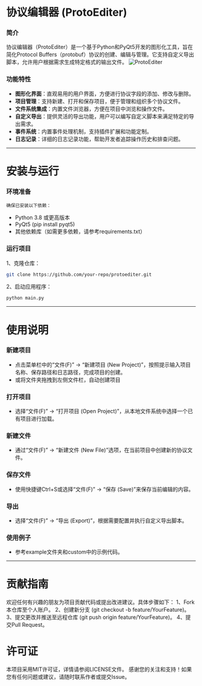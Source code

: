 # 协议编辑器 (ProtoEditer)

### 简介

协议编辑器（ProtoEditer）是一个基于Python和PyQt5开发的图形化工具，旨在简化Protocol Buffers（protobuf）协议的创建、编辑与管理。它支持自定义导出脚本，允许用户根据需求生成特定格式的输出文件。
![ProtoEditer](https://www.picgo.net/image/Wh7vIb)

### 功能特性

- **图形化界面**：直观易用的用户界面，方便进行协议字段的添加、修改与删除。
- **项目管理**：支持新建、打开和保存项目，便于管理和组织多个协议文件。
- **文件系统集成**：内置文件浏览器，方便在项目中浏览和操作文件。
- **自定义导出**：提供灵活的导出功能，用户可以编写自定义脚本来满足特定的导出需求。
- **事件系统**：内置事件处理机制，支持插件扩展和功能定制。
- **日志记录**：详细的日志记录功能，帮助开发者追踪操作历史和排查问题。

---

# 安装与运行

### 环境准备

    确保已安装以下依赖：

- Python 3.8 或更高版本
- PyQt5 (pip install pyqt5)
- 其他依赖库（如需更多依赖，请参考requirements.txt）

### 运行项目

1、克隆仓库：

```bash
git clone https://github.com/your-repo/protoediter.git
```

2、启动应用程序：

```bash
python main.py
```

---

# 使用说明

### 新建项目

- 点击菜单栏中的“文件(F)” -> “新建项目 (New Project)”，按照提示输入项目名称、保存路径和日志路径，完成项目的创建。
- 或将文件夹拖拽到左侧文件栏，自动创建项目

### 打开项目

- 选择“文件(F)” -> “打开项目 (Open Project)”，从本地文件系统中选择一个已有项目进行加载。

### 新建文件

- 通过“文件(F)” -> “新建文件 (New File)”选项，在当前项目中创建新的协议文件。

### 保存文件

- 使用快捷键Ctrl+S或选择“文件(F)” -> “保存 (Save)”来保存当前编辑的内容。

### 导出

- 选择“文件(F)” -> “导出 (Export)”，根据需要配置并执行自定义导出脚本。

### 使用例子

- 参考example文件夹和custom中的示例代码。

---

# 贡献指南

欢迎任何有兴趣的朋友为项目贡献代码或提出改进建议。具体步骤如下：
1、Fork 本仓库至个人账户。
2、创建新分支 (git checkout -b feature/YourFeature)。
3、提交更改并推送至远程仓库 (git push origin feature/YourFeature)。
4、提交Pull Request。

# 许可证

本项目采用MIT许可证，详情请参阅LICENSE文件。
感谢您的关注和支持！如果您有任何问题或建议，请随时联系作者或提交Issue。

